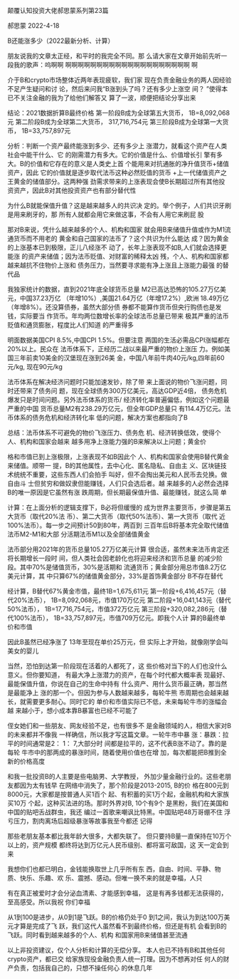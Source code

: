 颠覆认知投资大佬郝思蒙系列第23篇

郝思蒙 2022-4-18

﻿B还能涨多少（2022最新分析、计算）

朋友说我的文章太正经，和平时的我完全不同。那 么请大家在文章开始前先听一段我的歌声：呜啊啊 啊啊啊啊啊啊啊啊啊啊啊啊啊啊啊啊啊啊啊啊 啊

介于B和crypto市场整体近两年表现疲软，我们家 现在负责金融业务的两人因经验不足产生疑问和讨 论，然后来问我“B涨到头了吗？还有多少上涨空 间？ ”使得本已不关注金融的我为了给他们解答又 算了一波，顺便把结论分享出来

结论：2021数据折算B最终价格 第一阶段B成为全球第五大货币， 1B=8,092,068元 第二阶段B成为全球第二大货币， 317,716,754元 第三阶段B成为全球第一大货币， 1B=33,757,897元

分析：判断一个资产最终能涨到多少、还有多少上 涨潜力，就看这个资产在人类社会中能干什么、它 的刚需潜力有多大。它的价值是什么、价值增长引 擎有多大。B的价值和它存在的意义是人类史上首 个能用来对抗通胀的净升值货币+储值资产，因此 它的价值就是逐步取代法币这种必然贬值的货币 +上一代储值资产之王黄金的储值部分。这两种强 劲需求带来的上涨表现会使B长期超过所有其他投 资资产，因此B对其他投资资产也有部分替代性

为什么B就能保值升值？这是越来越多人的共识决 定的。举个例子，人们共识牙刷是用来刷牙的，那 所有人就都会用它来做这事，不会有人用它来刷屁 股

那对B来说，凭什么越来越多的个人、机构和国家 就会用B来储值升值或作为M1流通货币而不用老的 黄金和自己国家的法币了？这个共识为什么能达 成？因为黄金的上涨基本已到极限，正儿八经涨不 动了，长年上涨表现不如B,人们就会选择更能涨 的资产来储值；因为法币贬值、对财富的稀释太凶 残，个人、机构和国家都越来越抗不住物价上涨和 债务压力，当然要寻求能有净上涨且上涨能力最强 的替代品

我独家统计的数据，直到2021年底全球货币总量 M2已高达恐怖的105.27万亿美元，中国37.23万亿 （年增10%）,美国21.64万亿（年增17.2%）,欧洲 18.49万亿（年增8%）。还没算债券，虽然大部分债 券都不能算作货币但央行购债也是发钱，实际要当 作货币。年均两位数增长率的全球法币总量已带来 极其严重的法币贬值和通货膨胀，程度比人们知道 的严重得多

明面数据美国CPI 8.5%,中国CPI 1.5%。但要注意 两国的生活必需品CPI涨幅都在20%以上。民众在 法币体系下，正经历二战以来最严重的物价上涨压 力。例如美国三年前卖10美金的汉堡现在涨到26美 金，中国八年前牛肉40元/kg,四年前60元/kg, 现在90元/kg

法币体系在解决经济问题时只能加速发钞，除了带 来上面说的物价飞涨问题，同时还带来了债务问 题，现在全球债务300万亿美元，高达GDP近4倍， 债务危机爆发只是时间问题。另外法币体系的货币/ 经济转化率普遍偏低，例如这个问题最严重的中国 货币总量M2有238.29万亿元，但全年GDP总量只 有114.4万亿元。法币体系的债务危机和经济转化率 低的问题，解决方案也都指向了B

总结：法币体系不可避免的物价飞涨压力、债务危 机、经济转换低效，使得个人、机构和国家会越来 越多用净上涨能力强的B来解决以上问题；黄金价

格和市值已到上涨极限，上涨表现不如B因此个 人、机构和国家会使用B替代黄金来储值。顺带一 提，B的其他属性，去中心化、匿名隐私、自由主 义、区块链技术统统不重要，这些东西人们会拍手 叫好，但不会掏出美元和人民币去兑换。做自由斗 士但贫穷和做奴隶但能赚钱，人们只会选后者。越 来越多的人必然会选择B的唯一原因是它虽然有涨 跌周期，但长期最保值升值、最能赚钱，就这么简 单

计算：在上面分析的逻辑支撑下，B必将但缓慢的 成为世界主要货币，步骤是第五大货币（取代20%法 币）、第二大货币（取代50%法币）、第一大货币（取代 近100%法币）。每一步之间预计50到80年，两百到 三百年后B将基本完全取代储值法币M2-M1和大部 分活期法币M1以及全部储值黄金

法币部分用2021年的货币总量105.27万亿美元计算 很合适，虽然未来法币肯定还将长期增长一段时 间，但人类社会因老龄化也将迎来经济和货币总量 的减少阶段。其中70%是储值货币，30%是活期和 流通货币；黄金部分用总市值8.2万亿美元计算，其 中只算67%的储值黄金部分，33%是首饰黄金部分 B不存在替代

经计算，B替代67%黄金市值，最终1B=1,675,611元 第一阶段+6,416,457元（替代20%法币）， 1B=8,092,068元，市值170万亿元 第二阶段+16,041,143元（替代50%法币）， 1B=17,716,754元，市值372万亿元 第三阶段+320,082,286元（替代100%法币）， 1B=33,757,897元，市值709万亿元。即我个人计 算的B最终单价和市值

因此B虽然已经净涨了 13年至现在单价25万元，但 实际上才开始，就像刚学会叫美女的婴儿

当然，恐怕到达第一阶段现在活着的人都死了，这 些价格对当下的人们也没什么意义。但你要知道， 有最大净上涨潜力的资产，在每个时代都大概率表 现最好、最能保值升值，你说在自己的生命中持有 什么资产、用什么货币最正确，那当然是最能净上 涨的那一个。但因为参与人数越来越多，每轮牛熊 市周期也会越来越长，就需要更多耐心。同时它的 单价和市值实际已不低，未来每轮牛市的涨幅会越 来越小于，想小成本靠B暴富也已经不可能了

侄女她们和一些朋友、网友经验不足，也有很多不 是金融领域的人，相信大家对B的未来都并不像我 一样确信，所以我才写这篇文章。一轮牛市中暴 涨：暴跌：拉平的时间通常是2： 1： 7,大部分时 间都是拉平的，这不代表B涨不动了。靠的是每轮 牛市中的那两成的暴涨时间，随着使用价值也在增 加，每次都能把B推到全新的价格高度

和我一批投资B的人主要是些电脑男、大学教授， 外加少量金融行业的。这些老朋友都因为太有钱早 在网络中消失了，那个阶段是2013-2015, B的价 格在800元到8000元，大家都是按普通人买1百个 起、有积蓄的买1万个起，金融机构和大家族买10万 个起，这种买法进的场。那时外界对B, 10个有9个 是黑粉，我们在美国和中国的贴吧舌战群虫，我还 编过一首歌来嘲讽比特黑。中国贴吧48万哥绷不住 浮亏压力，割肉离场后超级暴涨等故事我至今都还 记得

那些老朋友基本都比我年龄大很多，大都失联了。 但只要持B量一直保持在10万个以上的，资产规模 都终将达到万亿元人民币级别、都将富可敌国，这 天一定会到来

我想你们也都已明白，金钱能换取世上几乎所有东 西，自由、时间、平静、物质、快乐、乐趣、欢 乐、震撼、感动。但唯一换不来的就是幸福，人只

有在真正被爱时才会分泌血清素、才能感到幸福， 这是有再多钱都无法获得的，至高感受。所以我祝 你们幸福

从1到100是进步，从0到1是飞跃。B的价格仍处于0 到1之间，我认为到达100万美元才算是完成了飞 跃，我们这代人虽然看不到最终价格，但还是有机 会看到B的飞跃。同时看到越来越多的个人、机构 和国家用B来储值甚至流通

以上非投资建议，仅个人分析和计算的无偿分享。 本人也已不持有B和其他任何crypto资产，都已交 给家族现役金融负责人统一打理。因为不想再对任 何人的财产负责，包括我自己的，只想不操任何心 的休息几年

